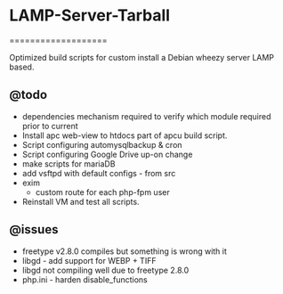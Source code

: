 # LAMP-Server-Tarball
===================

Optimized build scripts for custom install a Debian wheezy server LAMP based.

## @todo
  - dependencies mechanism required to verify which module required prior to current
  - Install apc web-view to htdocs part of apcu build script.
  - Script configuring automysqlbackup & cron
  - Script configuring Google Drive up-on change
  - make scripts for mariaDB
  - add vsftpd with default configs - from src
  - exim
    - custom route for each php-fpm user
  - Reinstall VM and test all scripts. 

## @issues
  - freetype v2.8.0 compiles but something is wrong with it
  - libgd - add support for WEBP + TIFF
  - libgd not compiling well due to freetype 2.8.0
  - php.ini - harden disable_functions
